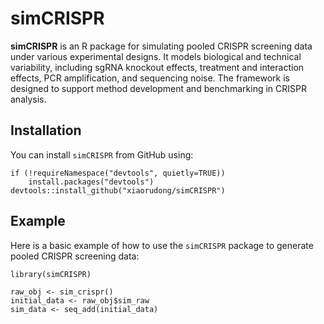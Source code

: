 # simCRISPR

**simCRISPR** is an R package for simulating pooled CRISPR screening data under various experimental designs. 
It models biological and technical variability, including sgRNA knockout effects, treatment and interaction effects, PCR amplification, and sequencing noise. 
The framework is designed to support method development and benchmarking in CRISPR analysis.


## Installation

You can install `simCRISPR` from GitHub using:

```{r}
if (!requireNamespace("devtools", quietly=TRUE))
    install.packages("devtools")
devtools::install_github("xiaorudong/simCRISPR")
```
## Example
Here is a basic example of how to use the `simCRISPR` package to generate pooled CRISPR screening data:

```{r}
library(simCRISPR)

raw_obj <- sim_crispr()
initial_data <- raw_obj$sim_raw
sim_data <- seq_add(initial_data)
```
